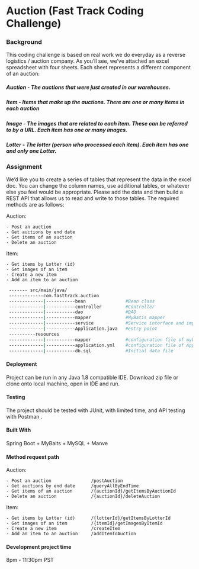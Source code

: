 # Auction (Fast Track Coding Challenge)

### Background
This coding challenge is based on real work we do everyday as a reverse logistics / auction company. As you’ll see, we’ve attached an excel spreadsheet with four sheets. Each sheet represents a different component of an auction:
  #####  Auction - The auctions that were just created in our warehouses.
  #####  Item - Items that make up the auctions. There are one or many items in each auction
  #####  Image - The images that are related to each item. These can be referred to by a URL. Each item has one or many images.
  #####  Lotter - The lotter (person who processed each item). Each item has one and only one Lotter.

### Assignment
We’d like you to create a series of tables that represent the data in the excel doc. You can change the column names, use additional tables, or whatever else you feel would be appropriate. Please add the data and then build a REST API that allows us to read and write to those tables. The required methods are as follows:
 
Auction:
```
- Post an auction
- Get auctions by end date
- Get items of an auction
- Delete an auction
```
Item:
```
- Get items by Lotter (id)
- Get images of an item
- Create a new item
- Add an item to an auction
```

```bash
 ------- src/main/java/
 -------------com.fasttrack.auction
 -------------|-----------bean               #Bean class
 -------------|-----------controller         #Controller
 -------------|-----------dao                #DAO
 -------------|-----------mapper             #MyBatis mapper
 -------------|-----------service            #Service interface and implement class
 -------------|-----------Application.java   #entry point
 ----------resources
 -------------|-----------mapper             #configuration file of mybatis mapper 
 -------------|-----------application.yml    #configuration file of Application
 -------------|-----------db.sql             #Initial data file
```

#### Deployment
Project can be run in any Java 1.8 compatible IDE.  Download zip file or clone onto local machine, open in IDE and run. 

#### Testing
The project should be tested with JUnit, with limited time, and API testing with Postman .

#### Built With
Spring Boot + MyBaits + MySQL + Manve

#### Method request path
Auction:
```
- Post an auction               /postAuction
- Get auctions by end date      /queryAllByEndTime
- Get items of an auction       /{auctionId}/getItemsByAuctionId
- Delete an auction             /{auctionId}/deleteAuction
```
Item:
```
- Get items by Lotter (id)      /{lotterId}/getItemsByLotterId
- Get images of an item         /{itemId}/getImagesByItemId
- Create a new item             /createItem
- Add an item to an auction     /addItemToAuction
```

#### Development project time
8pm - 11:30pm PST 




